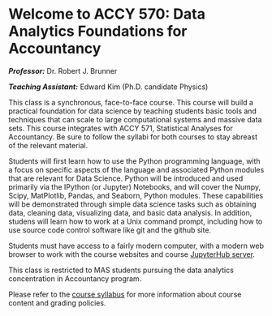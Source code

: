 # Welcome to ACCY 570: Data Analytics Foundations for Accountancy #

***Professor:*** Dr. Robert J. Brunner

***Teaching Assistant:*** Edward Kim (Ph.D. candidate  Physics)

This class is a synchronous, face-to-face course. This course will build a practical foundation for data science by teaching students basic tools and techniques that can scale to large computational systems and massive data sets. This course integrates with ACCY 571, Statistical Analyses for Accountancy. Be sure to follow the syllabi for both courses to stay abreast of the relevant material.

Students will first learn how to use the Python programming language, with a focus on specific aspects of the language and associated Python modules that are relevant for Data Science. Python will be introduced and used primarily via the IPython (or Jupyter) Notebooks, and will cover the Numpy, Scipy, MatPlotlib, Pandas, and Seaborn, Python modules. These capabilities will be demonstrated through simple data science tasks such as obtaining data, cleaning data, visualizing data, and basic data analysis. In addition, studens will learn how to work at a Unix command prompt, including how to use source code control software like git and the github site. 

Students must have access to a fairly modern computer, with a modern web browser to work with the course websites and course [JupyterHub server](http://datascience.business.illinois.edu).

This class is restricted to MAS students pursuing the data analytics concentration in Accountancy program.

Please refer to the [course syllabus](syllabus.md) for more information about course content and grading policies.

